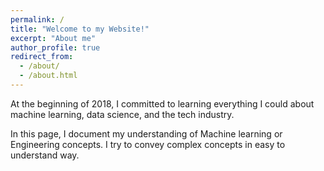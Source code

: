 ```yaml
---
permalink: /
title: "Welcome to my Website!"
excerpt: "About me"
author_profile: true
redirect_from: 
  - /about/
  - /about.html
---
```



At the beginning of 2018, I committed to learning everything I could about machine learning, data science, and the tech industry.

In this page, I document my understanding of Machine learning or Engineering concepts. I try to convey complex concepts in easy to understand way.

